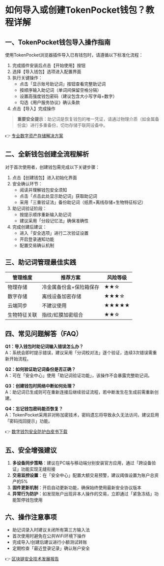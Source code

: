 # 如何导入或创建TokenPocket钱包？教程详解

## 一、TokenPocket钱包导入操作指南

使用TokenPocket浏览器插件导入已有钱包时，请遵循以下标准化流程：

1. 完成插件安装后点击【开始使用】按钮
2. 选择【导入钱包】选项进入配置界面
3. 执行关键操作：
   - 点击「显示账号助记词」按钮查看完整助记词
   - 按顺序输入助记词（单词间保留空格分隔）
   - 设置高强度钱包密码（建议包含大小写字母+数字）
   - 勾选《用户服务协议》确认条款
4. 点击【导入】完成操作

> **重要安全提示**：助记词是恢复钱包的唯一凭证，请通过物理介质（如金属备份盒）进行多重备份，切勿存储于联网设备中。

👉 [专业数字资产存储解决方案](https://bit.ly/okx_welcome)

## 二、全新钱包创建全流程解析

对于首次使用者，创建钱包需完成以下关键步骤：

1. 点击【创建钱包】进入初始化界面
2. 安全确认环节：
   - 阅读并理解钱包安全须知
   - 点击「点击此处显示助记词」获取助记词
   - 采用「三重验证法」备份助记词（纸质+离线存储+生物特征标记）
3. 助记词验证阶段：
   - 按提示顺序重新输入助记词
   - 建议采用「分段记忆法」确保准确性
4. 完成创建后建议：
   - 进入「安全选项」进行二次验证设置
   - 开启登录通知功能
   - 配置交易确认机制

## 三、助记词管理最佳实践

| 管理维度       | 推荐方案                 | 风险等级 |
|----------------|--------------------------|----------|
| 物理存储       | 冷金属备份盒+保险箱保存  | ★★☆      |
| 数字存储       | 离线设备加密存储         | ★★★☆     |
| 云端同步       | 不建议使用               | ★★★★★    |
| 生物特征关联   | 指纹/虹膜加密组合        | ★★☆      |

## 四、常见问题解答（FAQ）

**Q1：导入钱包时助记词输入错误怎么办？**  
A：系统会即时提示错误，建议采用「分词校对法」逐个验证，连续3次错误需重新开始流程。

**Q2：如何验证助记词备份是否正确？**  
A：可在「安全中心」使用「助记词验证功能」，该操作不会暴露完整助记词。

**Q3：创建钱包时网络中断如何处理？**  
A：助记词已生成则可在重新连接后继续验证流程，若中断发生在生成前需重新创建。

**Q4：忘记钱包密码能否恢复？**  
A：TokenPocket采用非对称加密技术，密码遗忘将导致永久无法访问，建议启用「密码找回提示」功能。

👉 [数字钱包安全防护白皮书下载](https://bit.ly/okx_welcome)

## 五、安全增强建议

1. **多设备同步策略**：建议在PC端与移动端分别安装官方应用，通过「跨设备验证」功能实现无缝衔接
2. **交易监控设置**：在「安全中心」配置大额交易预警，建议阈值设置为账户总资产的5%
3. **固件更新机制**：开启自动更新功能，确保始终使用最新安全协议版本
4. **异常行为防护**：如发现账户出现非本人操作的交易，立即通过「紧急冻结」功能暂停钱包使用

## 六、操作注意事项

- 助记词录入时建议关闭所有第三方输入法
- 首次使用时避免在公共WiFi环境下操作
- 完成导入/创建后建议进行小额测试转账
- 定期检查「最近登录记录」确认账户安全

👉 [区块链安全技术发展报告](https://bit.ly/okx_welcome)
